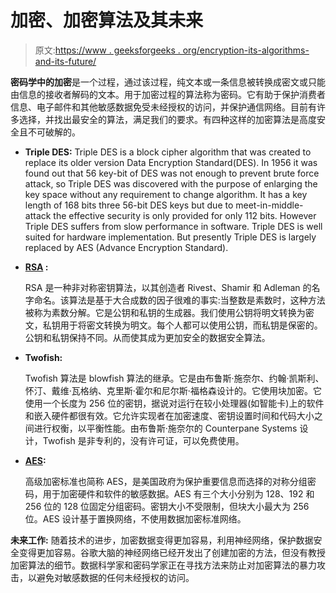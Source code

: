 # 加密、加密算法及其未来

> 原文:[https://www . geeksforgeeks . org/encryption-its-algorithms-and-its-future/](https://www.geeksforgeeks.org/encryption-its-algorithms-and-its-future/)

**密码学中的加密**是一个过程，通过该过程，纯文本或一条信息被转换成密文或只能由信息的接收者解码的文本。用于加密过程的算法称为密码。它有助于保护消费者信息、电子邮件和其他敏感数据免受未经授权的访问，并保护通信网络。目前有许多选择，并找出最安全的算法，满足我们的要求。有四种这样的加密算法是高度安全且不可破解的。

*   **Triple DES:** Triple DES is a block cipher algorithm that was created to replace its older version Data Encryption Standard(DES). In 1956 it was found out that 56 key-bit of DES was not enough to prevent brute force attack, so Triple DES was discovered with the purpose of enlarging the key space without any requirement to change algorithm. It has a key length of 168 bits three 56-bit DES keys but due to meet-in-middle-attack the effective security is only provided for only 112 bits. However Triple DES suffers from slow performance in software. Triple DES is well suited for hardware implementation. But presently Triple DES is largely replaced by AES (Advance Encryption Standard).
*   **[RSA](https://www.geeksforgeeks.org/rsa-algorithm-cryptography/) :**

    RSA 是一种非对称密钥算法，以其创造者 Rivest、Shamir 和 Adleman 的名字命名。该算法是基于大合成数的因子很难的事实:当整数是素数时，这种方法被称为素数分解。它是公钥和私钥的生成器。我们使用公钥将明文转换为密文，私钥用于将密文转换为明文。每个人都可以使用公钥，而私钥是保密的。公钥和私钥保持不同。从而使其成为更加安全的数据安全算法。

*   **Twofish:**

    Twofish 算法是 blowfish 算法的继承。它是由布鲁斯·施奈尔、约翰·凯斯利、怀汀、戴维·瓦格纳、克里斯·霍尔和尼尔斯·福格森设计的。它使用块加密。它使用一个长度为 256 位的密钥，据说对运行在较小处理器(如智能卡)上的软件和嵌入硬件都很有效。它允许实现者在加密速度、密钥设置时间和代码大小之间进行权衡，以平衡性能。由布鲁斯·施奈尔的 Counterpane Systems 设计，Twofish 是非专利的，没有许可证，可以免费使用。

*   **[AES](https://www.geeksforgeeks.org/difference-between-aes-and-des-ciphers/):**

    高级加密标准也简称 AES，是美国政府为保护重要信息而选择的对称分组密码，用于加密硬件和软件的敏感数据。AES 有三个大小分别为 128、192 和 256 位的 128 位固定分组密码。密钥大小不受限制，但块大小最大为 256 位。AES 设计基于置换网络，不使用数据加密标准网络。

**未来工作:**
随着技术的进步，加密数据变得更加容易，利用神经网络，保护数据安全变得更加容易。谷歌大脑的神经网络已经开发出了创建加密的方法，但没有教授加密算法的细节。数据科学家和密码学家正在寻找方法来防止对加密算法的暴力攻击，以避免对敏感数据的任何未经授权的访问。